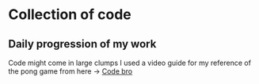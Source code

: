 # Collection of code
## Daily progression of my work
Code might come in large clumps
I used a video guide for my reference of the pong game from here -> [Code bro](www.youtube.com/watch?v=oLirZqJFKPE&t)
